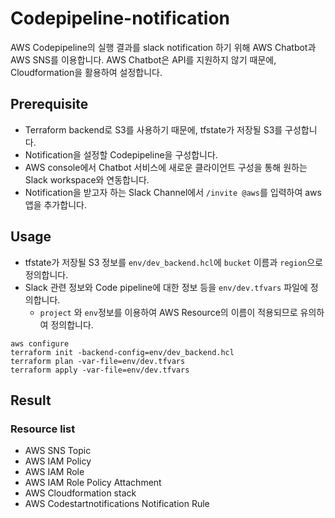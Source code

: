 # Codepipeline-notification
AWS Codepipeline의 실행 결과를 slack notification 하기 위해 AWS Chatbot과 AWS SNS를 이용합니다.
AWS Chatbot은 API를 지원하지 않기 때문에, Cloudformation을 활용하여 설정합니다.

## Prerequisite
- Terraform backend로 S3를 사용하기 때문에, tfstate가 저장될 S3를 구성합니다.
- Notification을 설정할 Codepipeline을 구성합니다.
- AWS console에서 Chatbot 서비스에 새로운 클라이언트 구성을 통해 원하는 Slack workspace와 연동합니다.
- Notification을 받고자 하는 Slack Channel에서 `/invite @aws`를 입력하여 aws 앱을 추가합니다.

## Usage
- tfstate가 저장될 S3 정보를 `env/dev_backend.hcl`에 `bucket` 이름과 `region`으로 정의합니다.
- Slack 관련 정보와 Code pipeline에 대한 정보 등을 `env/dev.tfvars` 파일에 정의합니다. 
  - `project` 와 `env`정보를 이용하여 AWS Resource의 이름이 적용되므로 유의하여 정의합니다.
```
aws configure
terraform init -backend-config=env/dev_backend.hcl
terraform plan -var-file=env/dev.tfvars
terraform apply -var-file=env/dev.tfvars
```

## Result
### Resource list
- AWS SNS Topic
- AWS IAM Policy
- AWS IAM Role
- AWS IAM Role Policy Attachment
- AWS Cloudformation stack
- AWS Codestartnotifications Notification Rule
